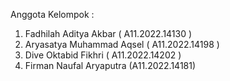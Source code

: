 Anggota Kelompok :
1. Fadhilah Aditya Akbar ( A11.2022.14130 )
2. Aryasatya Muhammad Aqsel ( A11.2022.14198 )
3. Dive Oktabid Fikhri ( A11.2022.14202 ) 
4. Firman Naufal Aryaputra (A11.2022.14181)
